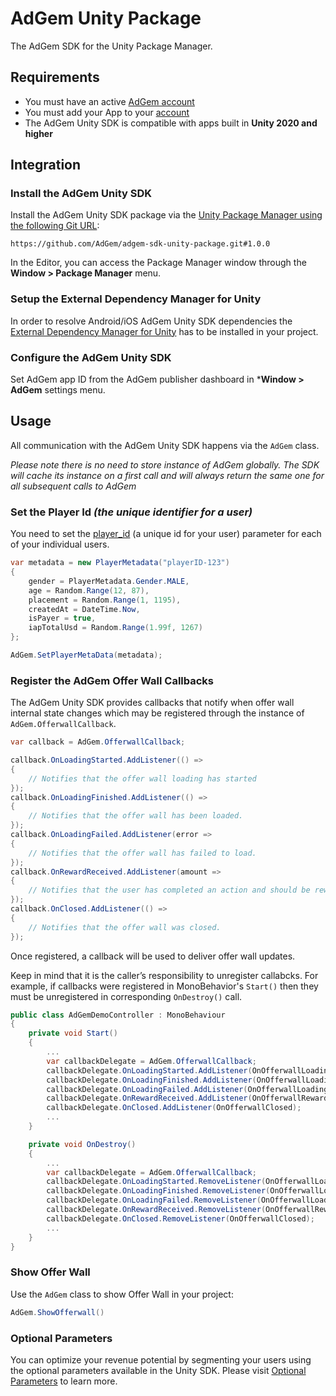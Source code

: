 # AdGem Unity Package
The AdGem SDK for the Unity Package Manager.

## Requirements

- You must have an active [AdGem account](https://dashboard.adgem.com/register)
- You must add your App to your [account](https://dashboard.adgem.com/publisher/apps)
- The AdGem Unity SDK is compatible with apps built in  **Unity 2020 and higher**

## Integration

### Install the AdGem Unity SDK

Install the AdGem Unity SDK package via the [Unity Package Manager using the following Git URL](https://docs.unity3d.com/Manual/upm-ui-giturl.html):

```
https://github.com/AdGem/adgem-sdk-unity-package.git#1.0.0
```

In the Editor, you can access the Package Manager window through the **Window > Package Manager** menu.

### Setup the External Dependency Manager for Unity

In order to resolve Android/iOS AdGem Unity SDK dependencies the [External Dependency Manager for Unity](https://github.com/googlesamples/unity-jar-resolver) has to be installed in your project.

### Configure the AdGem Unity SDK

Set AdGem app ID from the AdGem publisher dashboard in ***Window > AdGem** settings menu.

## Usage

All communication with the AdGem Unity SDK happens via the `AdGem` class.

_Please note there is no need to store instance of AdGem globally. The SDK will cache its instance on a first call and will always return the same one for all subsequent calls to AdGem_

### Set the Player Id _(the unique identifier for a user)_

You need to set the [player_id](../unity-optional-parameters/) (a unique id for your user) parameter for each of your individual users.

```csharp
var metadata = new PlayerMetadata("playerID-123")
{
    gender = PlayerMetadata.Gender.MALE,
    age = Random.Range(12, 87),
    placement = Random.Range(1, 1195),
    createdAt = DateTime.Now,
    isPayer = true,
    iapTotalUsd = Random.Range(1.99f, 1267)
};

AdGem.SetPlayerMetaData(metadata);
```

### Register the AdGem Offer Wall Callbacks

The AdGem Unity SDK provides callbacks that notify when offer wall internal state changes which may be registered through the instance of `AdGem.OfferwallCallback`.

```csharp
var callback = AdGem.OfferwallCallback;

callback.OnLoadingStarted.AddListener(() =>
{
    // Notifies that the offer wall loading has started
});
callback.OnLoadingFinished.AddListener(() =>
{
    // Notifies that the offer wall has been loaded.
});
callback.OnLoadingFailed.AddListener(error =>
{
    // Notifies that the offer wall has failed to load.
});
callback.OnRewardReceived.AddListener(amount =>
{
    // Notifies that the user has completed an action and should be rewarded with a specified virtual currency amount.
});
callback.OnClosed.AddListener(() =>
{
    // Notifies that the offer wall was closed.
});
```

Once registered, a callback will be used to deliver offer wall updates.

Keep in mind that it is the caller’s responsibility to unregister callabcks. For example, if callbacks were registered in MonoBehavior's `Start()` then they must be unregistered in corresponding `OnDestroy()` call.

```csharp
public class AdGemDemoController : MonoBehaviour
{
    private void Start()
	{
        ...
        var callbackDelegate = AdGem.OfferwallCallback;
		callbackDelegate.OnLoadingStarted.AddListener(OnOfferwallLoadingStarted);
		callbackDelegate.OnLoadingFinished.AddListener(OnOfferwallLoadingFinished);
		callbackDelegate.OnLoadingFailed.AddListener(OnOfferwallLoadingFailed);
		callbackDelegate.OnRewardReceived.AddListener(OnOfferwallRewardReceived);
		callbackDelegate.OnClosed.AddListener(OnOfferwallClosed);
        ...
	}

	private void OnDestroy()
	{
        ...
		var callbackDelegate = AdGem.OfferwallCallback;
		callbackDelegate.OnLoadingStarted.RemoveListener(OnOfferwallLoadingStarted);
		callbackDelegate.OnLoadingFinished.RemoveListener(OnOfferwallLoadingFinished);
		callbackDelegate.OnLoadingFailed.RemoveListener(OnOfferwallLoadingFailed);
		callbackDelegate.OnRewardReceived.RemoveListener(OnOfferwallRewardReceived);
		callbackDelegate.OnClosed.RemoveListener(OnOfferwallClosed);
        ...
	}
}
```

### Show Offer Wall

Use the `AdGem` class to show Offer Wall in your project:

```csharp
AdGem.ShowOfferwall()
```

### Optional Parameters

You can optimize your revenue potential by segmenting your users using the optional parameters available in the Unity SDK. Please visit [Optional Parameters](https://docs.adgem.com/publisher-support/unity-optional-parameters/) to learn more.